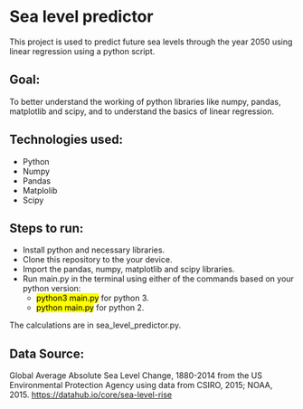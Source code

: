# Sea level predictor

This project is used to predict future sea levels through the year 2050 using linear regression using a python script.

## Goal:
To better understand the working of python libraries like numpy, pandas, matplotlib and scipy, and to understand the basics of linear regression.

## Technologies used:
* Python
* Numpy 
* Pandas
* Matplolib
* Scipy

## Steps to run:
* Install python and necessary libraries.
* Clone this repository to the your device.
* Import the pandas, numpy, matplotlib and scipy libraries.
* Run main.py in the terminal using either of the commands based on your python version:
    * <mark>python3 main.py</mark> for python 3.
    * <mark>python main.py</mark> for python 2.

The calculations are in sea_level_predictor.py.

## Data Source:
Global Average Absolute Sea Level Change, 1880-2014 from the US Environmental Protection Agency using data from CSIRO, 2015; NOAA, 2015.
https://datahub.io/core/sea-level-rise

